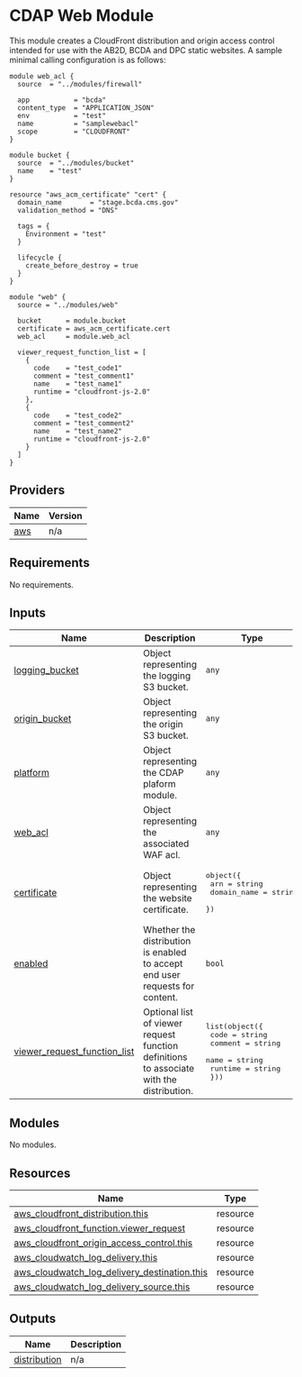 # CDAP Web Module

This module creates a CloudFront distribution and origin access control intended for use with the AB2D, BCDA and DPC static websites. A sample minimal calling configuration is as follows:

```
module web_acl {
  source  = "../modules/firewall"

  app           = "bcda"
  content_type  = "APPLICATION_JSON"
  env           = "test"
  name          = "samplewebacl"
  scope         = "CLOUDFRONT"
}

module bucket {
  source  = "../modules/bucket"
  name    = "test"
}

resource "aws_acm_certificate" "cert" {
  domain_name       = "stage.bcda.cms.gov"
  validation_method = "DNS"

  tags = {
    Environment = "test"
  }

  lifecycle {
    create_before_destroy = true
  }
}

module "web" {
  source = "../modules/web"

  bucket      = module.bucket
  certificate = aws_acm_certificate.cert
  web_acl     = module.web_acl
  
  viewer_request_function_list = [
    {
      code    = "test_code1"
      comment = "test_comment1"
      name    = "test_name1"
      runtime = "cloudfront-js-2.0"
    },
    {
      code    = "test_code2"
      comment = "test_comment2"
      name    = "test_name2"
      runtime = "cloudfront-js-2.0"
    }
  ]
}
```

<!-- BEGIN_TF_DOCS -->
<!--WARNING: GENERATED CONTENT with terraform-docs, e.g.
     'terraform-docs --config "$(git rev-parse --show-toplevel)/.terraform-docs.yml" .'
     Manually updating sections between TF_DOCS tags may be overwritten.
     See https://terraform-docs.io/user-guide/configuration/ for more information.
-->
## Providers

| Name | Version |
|------|---------|
| <a name="provider_aws"></a> [aws](#provider\_aws) | n/a |

<!--WARNING: GENERATED CONTENT with terraform-docs, e.g.
     'terraform-docs --config "$(git rev-parse --show-toplevel)/.terraform-docs.yml" .'
     Manually updating sections between TF_DOCS tags may be overwritten.
     See https://terraform-docs.io/user-guide/configuration/ for more information.
-->
## Requirements

No requirements.

<!--WARNING: GENERATED CONTENT with terraform-docs, e.g.
     'terraform-docs --config "$(git rev-parse --show-toplevel)/.terraform-docs.yml" .'
     Manually updating sections between TF_DOCS tags may be overwritten.
     See https://terraform-docs.io/user-guide/configuration/ for more information.
-->
## Inputs

| Name | Description | Type | Default | Required |
|------|-------------|------|---------|:--------:|
| <a name="input_logging_bucket"></a> [logging\_bucket](#input\_logging\_bucket) | Object representing the logging S3 bucket. | `any` | n/a | yes |
| <a name="input_origin_bucket"></a> [origin\_bucket](#input\_origin\_bucket) | Object representing the origin S3 bucket. | `any` | n/a | yes |
| <a name="input_platform"></a> [platform](#input\_platform) | Object representing the CDAP plaform module. | `any` | n/a | yes |
| <a name="input_web_acl"></a> [web\_acl](#input\_web\_acl) | Object representing the associated WAF acl. | `any` | n/a | yes |
| <a name="input_certificate"></a> [certificate](#input\_certificate) | Object representing the website certificate. | <pre>object({<br/>    arn         = string<br/>    domain_name = string<br/>  })</pre> | `null` | no |
| <a name="input_enabled"></a> [enabled](#input\_enabled) | Whether the distribution is enabled to accept end user requests for content. | `bool` | `true` | no |
| <a name="input_viewer_request_function_list"></a> [viewer\_request\_function\_list](#input\_viewer\_request\_function\_list) | Optional list of viewer request function definitions to associate with the distribution. | <pre>list(object({<br/>    code        = string<br/>    comment     = string<br/>    name        = string<br/>    runtime     = string<br/>  }))</pre> | `[]` | no |

<!--WARNING: GENERATED CONTENT with terraform-docs, e.g.
     'terraform-docs --config "$(git rev-parse --show-toplevel)/.terraform-docs.yml" .'
     Manually updating sections between TF_DOCS tags may be overwritten.
     See https://terraform-docs.io/user-guide/configuration/ for more information.
-->
## Modules

No modules.

<!--WARNING: GENERATED CONTENT with terraform-docs, e.g.
     'terraform-docs --config "$(git rev-parse --show-toplevel)/.terraform-docs.yml" .'
     Manually updating sections between TF_DOCS tags may be overwritten.
     See https://terraform-docs.io/user-guide/configuration/ for more information.
-->
## Resources

| Name | Type |
|------|------|
| [aws_cloudfront_distribution.this](https://registry.terraform.io/providers/hashicorp/aws/latest/docs/resources/cloudfront_distribution) | resource |
| [aws_cloudfront_function.viewer_request](https://registry.terraform.io/providers/hashicorp/aws/latest/docs/resources/cloudfront_function) | resource |
| [aws_cloudfront_origin_access_control.this](https://registry.terraform.io/providers/hashicorp/aws/latest/docs/resources/cloudfront_origin_access_control) | resource |
| [aws_cloudwatch_log_delivery.this](https://registry.terraform.io/providers/hashicorp/aws/latest/docs/resources/cloudwatch_log_delivery) | resource |
| [aws_cloudwatch_log_delivery_destination.this](https://registry.terraform.io/providers/hashicorp/aws/latest/docs/resources/cloudwatch_log_delivery_destination) | resource |
| [aws_cloudwatch_log_delivery_source.this](https://registry.terraform.io/providers/hashicorp/aws/latest/docs/resources/cloudwatch_log_delivery_source) | resource |

<!--WARNING: GENERATED CONTENT with terraform-docs, e.g.
     'terraform-docs --config "$(git rev-parse --show-toplevel)/.terraform-docs.yml" .'
     Manually updating sections between TF_DOCS tags may be overwritten.
     See https://terraform-docs.io/user-guide/configuration/ for more information.
-->
## Outputs

| Name | Description |
|------|-------------|
| <a name="output_distribution"></a> [distribution](#output\_distribution) | n/a |
<!-- END_TF_DOCS -->